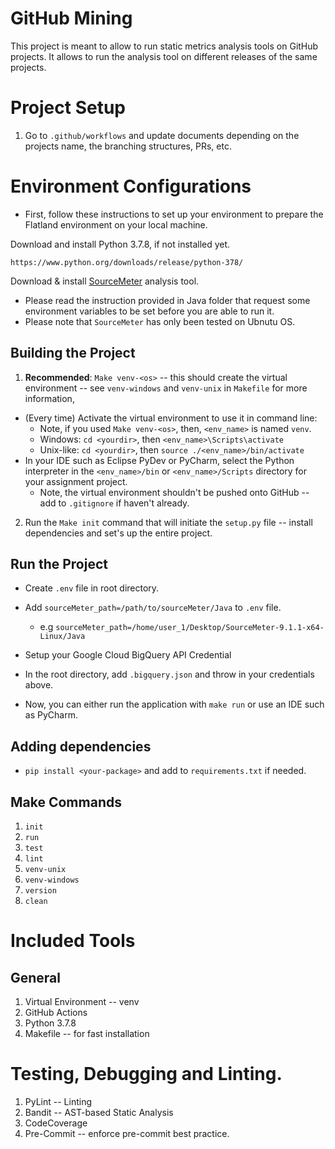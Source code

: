 # GitHub Mining

This project is meant to allow to run static metrics analysis tools on GitHub projects.
It allows to run the analysis tool on different releases of the same projects.

# Project Setup
1. Go to `.github/workflows` and update documents depending on the projects name, the branching structures, PRs, etc.

# Environment Configurations
- First, follow these instructions to set up your environment to prepare the Flatland environment on your local machine.

Download and install Python 3.7.8, if not installed yet.
```
https://www.python.org/downloads/release/python-378/
```

Download & install [SourceMeter](https://www.sourcemeter.com/) analysis tool.
* Please read the instruction provided in Java folder that request some environment variables to be set before you are 
able to run it. 
* Please note that `SourceMeter` has only been tested on Ubnutu OS.


## Building the Project
1. **Recommended**: `Make venv-<os>` -- this should create the virtual environment -- see `venv-windows` and `venv-unix` in `Makefile` for more information,
  - (Every time) Activate the virtual environment to use it in command line:
    - Note, if you used `Make venv-<os>`, then, `<env_name>` is named `venv`.
    - Windows: `cd <yourdir>`, then `<env_name>\Scripts\activate`
    - Unix-like: `cd <yourdir>`, then `source ./<env_name>/bin/activate`
  - In your IDE such as Eclipse PyDev or PyCharm, select the Python interpreter in the
    `<env_name>/bin` or `<env_name>/Scripts` directory for your assignment project.
    - Note, the virtual environment shouldn't be pushed onto GitHub -- add to `.gitignore` if haven't already.
2. Run the `Make init` command that will initiate the `setup.py` file -- install dependencies and set's up the entire project.

## Run the Project
- Create `.env` file in root directory.
- Add `sourceMeter_path=/path/to/sourceMeter/Java` to `.env` file.
    - e.g `sourceMeter_path=/home/user_1/Desktop/SourceMeter-9.1.1-x64-Linux/Java`
    
- Setup your Google Cloud BigQuery API Credential
- In the root directory, add `.bigquery.json` and throw in your credentials above.
- Now, you can either run the application with `make run` or use an IDE such as PyCharm.

## Adding dependencies
- `pip install <your-package>` and add to `requirements.txt` if needed.

## Make Commands
1. `init`
2. `run`
3. `test`
4. `lint`
5. `venv-unix`
6. `venv-windows`
7. `version`
8. `clean`

# Included Tools
## General
1. Virtual Environment -- venv
2. GitHub Actions
3. Python 3.7.8
4. Makefile -- for fast installation

# Testing, Debugging and Linting.
1. PyLint -- Linting
2. Bandit -- AST-based Static Analysis
3. CodeCoverage
4. Pre-Commit -- enforce pre-commit best practice.
